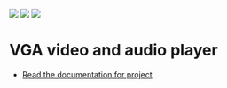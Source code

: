 ![](../../workflows/gds/badge.svg) ![](../../workflows/docs/badge.svg) ![](../../workflows/test/badge.svg)

# VGA video and audio player

- [Read the documentation for project](docs/info.md)